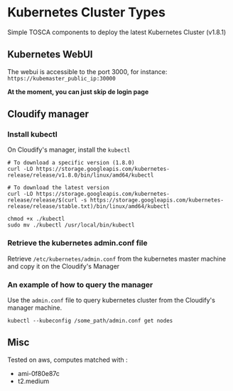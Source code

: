 # Kubernetes Cluster Types


Simple TOSCA components to deploy the latest Kubernetes Cluster (v1.8.1)

## Kubernetes WebUI
The webui is accessible to the port 3000, for instance: `https://kubemaster_public_ip:30000`

**At the moment, you can just skip de login page**

## Cloudify manager

### Install kubectl
On Cloudify's manager, install the `kubectl`

	# To download a specific version (1.8.0)
	curl -LO https://storage.googleapis.com/kubernetes-release/release/v1.8.0/bin/linux/amd64/kubectl

	# To download the latest version
	curl -LO https://storage.googleapis.com/kubernetes-release/release/$(curl -s https://storage.googleapis.com/kubernetes-release/release/stable.txt)/bin/linux/amd64/kubectl

	chmod +x ./kubectl
	sudo mv ./kubectl /usr/local/bin/kubectl

### Retrieve the kubernetes admin.conf file

Retrieve `/etc/kubernetes/admin.conf` from the kubernetes master machine and copy it on the Cloudify's Manager


### An example of how to query the manager

Use the `admin.conf` file to query kubernetes cluster from the Cloudify's manager machine.

	kubectl --kubeconfig /some_path/admin.conf get nodes 

## Misc

Tested on aws, computes matched with :
- ami-0f80e87c
- t2.medium
